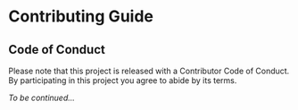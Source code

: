 # Contributing Guide

## Code of Conduct

Please note that this project is released with a Contributor Code of Conduct. By participating in this project you agree to abide by its terms.

*To be continued...*
